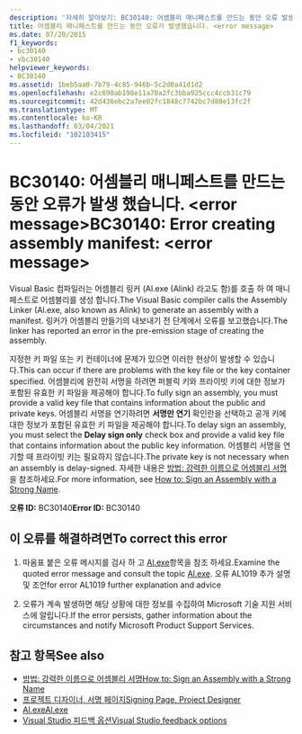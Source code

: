 ```yaml
---
description: '자세히 알아보기: BC30140: 어셈블리 매니페스트를 만드는 동안 오류 발생: <error message>'
title: 어셈블리 매니페스트를 만드는 동안 오류가 발생했습니다. <error message>
ms.date: 07/20/2015
f1_keywords:
- bc30140
- vbc30140
helpviewer_keywords:
- BC30140
ms.assetid: 1beb5aa0-7b79-4c85-946b-5c2d0a41d1d2
ms.openlocfilehash: e2c690ab198e11a70a2fc3bba925ccc4ccb31c79
ms.sourcegitcommit: 42d436ebc2a7ee02fc1848c7742bc7d80e13fc2f
ms.translationtype: MT
ms.contentlocale: ko-KR
ms.lasthandoff: 03/04/2021
ms.locfileid: "102103415"
---
```

# <a name="bc30140-error-creating-assembly-manifest-error-message"></a><span data-ttu-id="b2bee-103">BC30140: 어셈블리 매니페스트를 만드는 동안 오류가 발생 했습니다. \<error message></span><span class="sxs-lookup"><span data-stu-id="b2bee-103">BC30140: Error creating assembly manifest: \<error message></span></span>

<span data-ttu-id="b2bee-104">Visual Basic 컴파일러는 어셈블리 링커 (Al.exe (Alink) 라고도 함)를 호출 하 여 매니페스트로 어셈블리를 생성 합니다.</span><span class="sxs-lookup"><span data-stu-id="b2bee-104">The Visual Basic compiler calls the Assembly Linker (Al.exe, also known as Alink) to generate an assembly with a manifest.</span></span> <span data-ttu-id="b2bee-105">링커가 어셈블리 만들기의 내보내기 전 단계에서 오류를 보고했습니다.</span><span class="sxs-lookup"><span data-stu-id="b2bee-105">The linker has reported an error in the pre-emission stage of creating the assembly.</span></span>

 <span data-ttu-id="b2bee-106">지정한 키 파일 또는 키 컨테이너에 문제가 있으면 이러한 현상이 발생할 수 있습니다.</span><span class="sxs-lookup"><span data-stu-id="b2bee-106">This can occur if there are problems with the key file or the key container specified.</span></span> <span data-ttu-id="b2bee-107">어셈블리에 완전히 서명을 하려면 퍼블릭 키와 프라이빗 키에 대한 정보가 포함된 유효한 키 파일을 제공해야 합니다.</span><span class="sxs-lookup"><span data-stu-id="b2bee-107">To fully sign an assembly, you must provide a valid key file that contains information about the public and private keys.</span></span> <span data-ttu-id="b2bee-108">어셈블리 서명을 연기하려면 **서명만 연기** 확인란을 선택하고 공개 키에 대한 정보가 포함된 유효한 키 파일을 제공해야 합니다.</span><span class="sxs-lookup"><span data-stu-id="b2bee-108">To delay sign an assembly, you must select the **Delay sign only** check box and provide a valid key file that contains information about the public key information.</span></span> <span data-ttu-id="b2bee-109">어셈블리 서명을 연기할 때 프라이빗 키는 필요하지 않습니다.</span><span class="sxs-lookup"><span data-stu-id="b2bee-109">The private key is not necessary when an assembly is delay-signed.</span></span> <span data-ttu-id="b2bee-110">자세한 내용은 [방법: 강력한 이름으로 어셈블리 서명](../../../standard/assembly/sign-strong-name.md)을 참조하세요.</span><span class="sxs-lookup"><span data-stu-id="b2bee-110">For more information, see [How to: Sign an Assembly with a Strong Name](../../../standard/assembly/sign-strong-name.md).</span></span>

 <span data-ttu-id="b2bee-111">**오류 ID:** BC30140</span><span class="sxs-lookup"><span data-stu-id="b2bee-111">**Error ID:** BC30140</span></span>

## <a name="to-correct-this-error"></a><span data-ttu-id="b2bee-112">이 오류를 해결하려면</span><span class="sxs-lookup"><span data-stu-id="b2bee-112">To correct this error</span></span>

1. <span data-ttu-id="b2bee-113">따옴표 붙은 오류 메시지를 검사 하 고 [Al.exe](../../../framework/tools/al-exe-assembly-linker.md)항목을 참조 하세요.</span><span class="sxs-lookup"><span data-stu-id="b2bee-113">Examine the quoted error message and consult the topic [Al.exe](../../../framework/tools/al-exe-assembly-linker.md).</span></span> <span data-ttu-id="b2bee-114">오류 AL1019 추가 설명 및 조언</span><span class="sxs-lookup"><span data-stu-id="b2bee-114">for error AL1019 further explanation and advice</span></span>

2. <span data-ttu-id="b2bee-115">오류가 계속 발생하면 해당 상황에 대한 정보를 수집하여 Microsoft 기술 지원 서비스에 알립니다.</span><span class="sxs-lookup"><span data-stu-id="b2bee-115">If the error persists, gather information about the circumstances and notify Microsoft Product Support Services.</span></span>

## <a name="see-also"></a><span data-ttu-id="b2bee-116">참고 항목</span><span class="sxs-lookup"><span data-stu-id="b2bee-116">See also</span></span>

- [<span data-ttu-id="b2bee-117">방법: 강력한 이름으로 어셈블리 서명</span><span class="sxs-lookup"><span data-stu-id="b2bee-117">How to: Sign an Assembly with a Strong Name</span></span>](../../../standard/assembly/sign-strong-name.md)
- [<span data-ttu-id="b2bee-118">프로젝트 디자이너, 서명 페이지</span><span class="sxs-lookup"><span data-stu-id="b2bee-118">Signing Page, Project Designer</span></span>](/visualstudio/ide/reference/signing-page-project-designer)
- [<span data-ttu-id="b2bee-119">Al.exe</span><span class="sxs-lookup"><span data-stu-id="b2bee-119">Al.exe</span></span>](../../../framework/tools/al-exe-assembly-linker.md)
- [<span data-ttu-id="b2bee-120">Visual Studio 피드백 옵션</span><span class="sxs-lookup"><span data-stu-id="b2bee-120">Visual Studio feedback options</span></span>](/visualstudio/ide/feedback-options)
